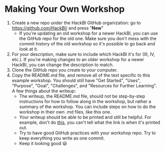 # Making Your Own Workshop
1. Create a new repo under the HackBI GitHub organization: go to https://github.com/HackBI/ and press "**New**"
    * If you're updating an old workshop for a newer HackBI, you can use the GitHub repo for the old one. Make sure you don't mess with the commit history of the old workshop so it's possible to go back and look at it.
2. For your description, make sure to include which HackBI it's for (III, IV, etc.). If you're making changes to an older workshop for a newer HackBI, you can change the description to match.
3. Clone the GitHub repo you create to your computer. 
4. Copy the README.md file, and remove all of the text specific to this example workshop. You should still have "Get Started", "Uses", "Purpose", "Goal", "Challenges", and "Resources for Further Learning". A few things about the writeup:
    * The writeup, the README.md file, should not be step-by-step instructions for how to follow along in the workshop, but rather a summary of the workshop. You can include steps on how to do the workshop in their own .md files, like this one.
    * Your writeup should be able to be printed and still be helpful. For example, don't do [this](https://google.com/), you can't tell what the link is when it's printed out.
    * Try to have good GitHub practices with your workshop repo. Try to keep everything you write as one commit.
    * Keep it looking good :smiley: